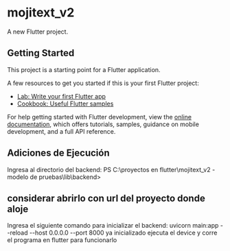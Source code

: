 # mojitext_v2

A new Flutter project.

## Getting Started

This project is a starting point for a Flutter application.

A few resources to get you started if this is your first Flutter project:

- [Lab: Write your first Flutter app](https://docs.flutter.dev/get-started/codelab)
- [Cookbook: Useful Flutter samples](https://docs.flutter.dev/cookbook)

For help getting started with Flutter development, view the
[online documentation](https://docs.flutter.dev/), which offers tutorials,
samples, guidance on mobile development, and a full API reference.

## Adiciones de Ejecución 
Ingresa al directorio del backend:
PS C:\proyectos en flutter\mojitext_v2 - modelo de pruebas\lib\backend> 
## considerar abrirlo con url del proyecto donde aloje

Ingresa el siguiente comando para inicializar el backend: 
uvicorn main:app --reload --host 0.0.0.0 --port 8000
ya inicializado ejecuta el device y corre el programa en flutter para funcionarlo 
